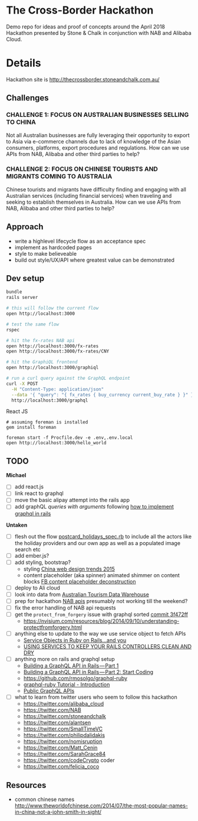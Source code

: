 # The Cross-Border Hackathon

Demo repo for ideas and proof of concepts around the April 2018 Hackathon
presented by Stone & Chalk in conjunction with NAB and Alibaba Cloud.

# Details

Hackathon site is http://thecrossborder.stoneandchalk.com.au/

## Challenges

### CHALLENGE 1: FOCUS ON AUSTRALIAN BUSINESSES SELLING TO CHINA
  Not all Australian businesses are fully leveraging their opportunity to
  export to Asia via e-commerce channels due to lack of knowledge of the Asian
  consumers, platforms, export procedures and regulations. How can we use APIs
  from NAB, Alibaba and other third parties to help?

### CHALLENGE 2: FOCUS ON CHINESE TOURISTS AND MIGRANTS COMING TO AUSTRALIA
  Chinese tourists and migrants have difficulty finding and engaging with all
  Australian services (including financial services) when traveling and seeking
  to establish themselves in Australia. How can we use APIs from NAB, Alibaba
  and other third parties to help?

## Approach

  * write a highlevel lifecycle flow as an acceptance spec
  * implement as hardcoded pages
  * style to make believeable
  * build out style/UX/API where greatest value can be demonstrated

## Dev setup

  ```sh
  bundle
  rails server

  # this will follow the current flow
  open http://localhost:3000

  # test the same flow
  rspec

  # hit the fx-rates NAB api
  open http://localhost:3000/fx-rates
  open http://localhost:3000/fx-rates/CNY

  # hit the GraphiQL frontend
  open http://localhost:3000/graphiql

  # run a curl query against the GraphQL endpoint
  curl -X POST                                                              \
    -H "Content-Type: application/json"                                     \
    --data '{ "query": "{ fx_rates { buy_currency current_buy_rate } }" }'  \
    http://localhost:3000/graphql
  ```

  React JS

  ```
  # assuming foreman is installed
  gem install foreman

  foreman start -f Procfile.dev -e .env,.env.local
  open http://localhost:3000/hello_world
  ```

## TODO

  **Michael**
  - [ ] add react.js
  - [ ] link react to graphql
  - [ ] move the basic alipay attempt into the rails app
  - [ ] add graphQL _queries with arguments_
    following [how to implement graphql in rails](https://blog.codeship.com/how-to-implement-a-graphql-api-in-rails/)

  **Untaken**
  - [ ] flesh out the flow [postcard_holidays_spec.rb](/spec/features/lifecycle_flows/postcard_holidays_spec.rb)
    to include all the actors like the holiday providers and our own app as
    well as a populated image search etc
  - [ ] add ember.js?
  - [ ] add styling, bootstrap?
    - styling
      [China web design trends 2015](https://www.smashingmagazine.com/2015/02/china-web-design-trends-2015/)
    - content placeholder (aka spinner) animated shimmer on content blocks
      [FB content placeholder deconstruction](https://cloudcannon.com/deconstructions/2014/11/15/facebook-content-placeholder-deconstruction.html)
  - [ ] deploy to Ali cloud
  - [ ] look into data from [Australian Tourism Data Warehouse](https://atdw.com.au/)
  - [ ] prep for hackathon [NAB apis](https://hackathon-docs.api.extnp.nab.com.au/) presumably not working till the weekend?
  - [ ] fix the error handling of NAB api requests
  - [ ] get the `protect_from_forgery` issue with graphql sorted [commit 3f472ff](https://github.com/saramic/the-cross-border-hackathon-2018/commit/3f472ff7e06df1746c65fac5383006fcbffd3a7d)
    - https://nvisium.com/resources/blog/2014/09/10/understanding-protectfromforgery.html
  - [ ] anything else to update to the way we use service object to fetch APIs
    - [Service Objects in Ruby on Rails…and you](https://hackernoon.com/service-objects-in-ruby-on-rails-and-you-79ca8a1c946e)
    - [USING SERVICES TO KEEP YOUR RAILS CONTROLLERS CLEAN AND DRY](https://www.engineyard.com/blog/keeping-your-rails-controllers-dry-with-services)
  - [ ] anything more on rails and graphql setup
    - [Building a GraphQL API in Rails — Part 1](https://medium.com/@DrawandCode/building-a-graphql-api-in-rails-part-1-a40aaf7e165f)
    - [Building a GraphQL API in Rails — Part 2: Start Coding](https://medium.com/@DrawandCode/building-a-graphql-api-in-rails-part-start-coding-8b1de6d75041)
    - https://github.com/rmosolgo/graphql-ruby
    - [graphql-ruby Tutorial - Introduction](https://www.howtographql.com/graphql-ruby/0-introduction/)
    - [Public GraphQL APIs](https://github.com/APIs-guru/graphql-apis)
  - [ ] what to learn from twitter users who seem to follow this hackathon
    - https://twitter.com/alibaba_cloud
    - https://twitter.com/NAB
    - https://twitter.com/stoneandchalk
    - https://twitter.com/alantsen
    - https://twitter.com/SmallTimeVC
    - https://twitter.com/philipdalidakis
    - https://twitter.com/nomisruption
    - https://twitter.com/Matt_Cenin
    - https://twitter.com/SarahGrace84
    - https://twitter.com/codeCrypto coder
    - https://twitter.com/felicia_coco

## Resources

  * common chinese names http://www.theworldofchinese.com/2014/07/the-most-popular-names-in-china-not-a-john-smith-in-sight/

